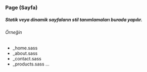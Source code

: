 ### Page (Sayfa)
##### Statik veya dinamik sayfaların stil tanımlamaları burada yapılır.
###### Örneğin 
- _home.sass
- _about.sass
- _contact.sass
- _products.sass
...